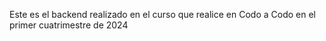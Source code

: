Este es el backend realizado en el curso que realice en Codo a Codo en el primer cuatrimestre de 2024
